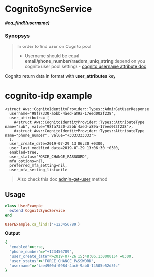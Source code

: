 # CognitoSyncService

__*#ca_find!(username)*__

### Synopsys

> In order to find user on Cognito pool
> - Username should be equal __email/phone_number/random_uniq_string__ depend on you cognito user pool settings - [cognito username attribute doc](https://docs.aws.amazon.com/en_us/cognito/latest/developerguide/user-pool-settings-attributes.html#user-pool-settings-usernames)

Cognito return data in format with __user_attributes__ key
# cognito-idp example
```
<struct Aws::CognitoIdentityProvider::Types::AdminGetUserResponse
  username="98fa7330-a5bb-4aed-a89a-17eed002f238",
  user_attributes= [
    #<struct Aws::CognitoIdentityProvider::Types::AttributeType name="sub", value="98fa7330-a5bb-4aed-a89a-17eed002f238">,
    #<struct Aws::CognitoIdentityProvider::Types::AttributeType name="phone_number", value="+3333333333">
  ],
  user_create_date=2019-07-29 13:06:30 +0300,
  user_last_modified_date=2019-07-29 13:06:30 +0300,
  enabled=true,
  user_status="FORCE_CHANGE_PASSWORD",
  mfa_options=nil,
  preferred_mfa_setting=nil,
  user_mfa_setting_list=nil>

```
>
>
> Also check this doc [admin-get-user](https://docs.aws.amazon.com/cli/latest/reference/cognito-idp/admin-get-user.html) method

## Usage

```ruby
class UserExample
  extend CognitoSyncService
end

UserExample.ca_find!('+123456789')
```

__Output__

```ruby
{
  "enabled"=>true,
  "phone_number"=>"+123456789",
  "user_create_date"=>2019-07-26 15:48:06.130000114 +0300,
  "user_status"=>"FORCE_CHANGE_PASSWORD",
  "username"=>"dae4900d-0984-4ac0-9ab0-14505e52d50c"
}
```
